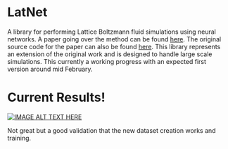 
# LatNet

A library for performing Lattice Boltzmann fluid simulations using neural networks. A paper going over the method can be found [here](https://arxiv.org/abs/1705.09036). The original source code for the paper can also be found [here](https://github.com/loliverhennigh/Phy-Net). This library represents an extension of the original work and is designed to handle large scale simulations. This currently a working progress with an expected first version around mid February. 

# Current Results!


[![IMAGE ALT TEXT HERE](http://img.youtube.com/vi/-lkJwtK4qWU/0.jpg)](https://www.youtube.com/watch?v=-lkJwtK4qWU)

Not great but a good validation that the new dataset creation works and training.


